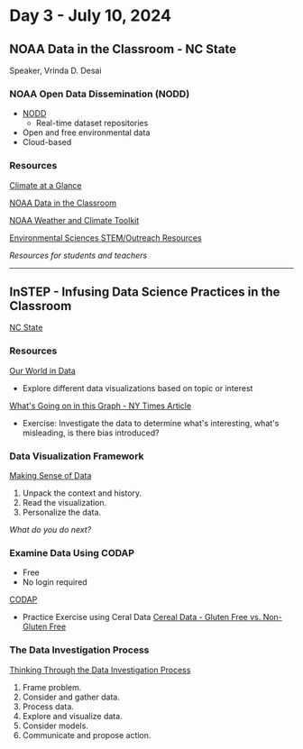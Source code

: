 # Day 3 - July 10, 2024

## NOAA Data in the Classroom - NC State
Speaker, Vrinda D. Desai

### NOAA Open Data Dissemination (NODD)
- [NODD](https://www.noaa.gov/nodd/datasets)
    - Real-time dataset repositories
- Open and free environmental data
- Cloud-based

### Resources

[Climate at a Glance](https://www.ncei.noaa.gov/access/monitoring/climate-at-a-glance/)

[NOAA Data in the Classroom](https://dataintheclassroom.noaa.gov)

[NOAA Weather and Climate Toolkit](https://www.ncdc.noaa.gov/wct/)

[Environmental Sciences STEM/Outreach Resources](https://docs.google.com/document/d/1IlWTGACQtVyd5KWCwC7jr8wYLlYUcDl-iyzL8ZYWarY/edit)

*Resources for students and teachers*

--------------------------------------------------------

## InSTEP - Infusing Data Science Practices in the Classroom

[NC State](fi.ncsu.edu)

### Resources

[Our World in Data](https://ourworldindata.org/)

- Explore different data visualizations based on topic or interest

[What's Going on in this Graph - NY Times Article](https://www.nytimes.com/2024/05/02/learning/whats-going-on-in-this-graph-may-8-2024.html)

- Exercise: Investigate the data to determine what's interesting, what's misleading, is there bias introduced?

### Data Visualization Framework

[Making Sense of Data](https://cdn.instepwithdata.org/DiscoursePDFs/DiscoursePrompts_MakingSenseofDataVisualizations.pdf)

1. Unpack the context and history.
2. Read the visualization.
3. Personalize the data.

*What do you do next?*

### Examine Data Using CODAP

- Free
- No login required

[CODAP](https://codap.concord.org)

- Practice Exercise using Ceral Data
[Cereal Data - Gluten Free vs. Non-Gluten Free](https://codap.concord.org/app/static/dg/en/cert/index.html#shared=https%3A%2F%2Fcfm-shared.concord.org%2FoZvJOu3KvMD8iaSbCsH2%2Ffile.json)

### The Data Investigation Process

[Thinking Through the Data Investigation Process](https://cdn.instepwithdata.org/ThinkingDataInvestigationProcess.pdf)

1. Frame problem.
2. Consider and gather data.
3. Process data.
4. Explore and visualize data.
5. Consider models.
6. Communicate and propose action.

















